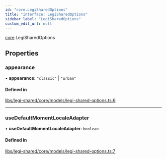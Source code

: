```yaml
---
id: "core.LegiSharedOptions"
title: "Interface: LegiSharedOptions"
sidebar_label: "LegiSharedOptions"
custom_edit_url: null
---
```


[core](../modules/core).LegiSharedOptions

## Properties

### appearance

• **appearance**: ``"classic"`` \| ``"urban"``

#### Defined in

[libs/legi-shared/core/models/legi-shared-options.ts:6](https://github.com/cognizone/ng-cognizone/blob/0401c67/libs/legi-shared/core/models/legi-shared-options.ts#L6)

___

### useDefaultMomentLocaleAdapter

• **useDefaultMomentLocaleAdapter**: `boolean`

#### Defined in

[libs/legi-shared/core/models/legi-shared-options.ts:7](https://github.com/cognizone/ng-cognizone/blob/0401c67/libs/legi-shared/core/models/legi-shared-options.ts#L7)
